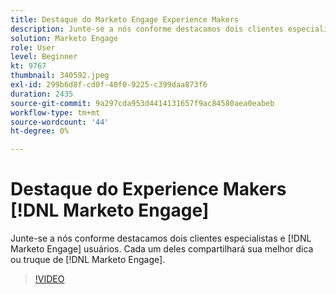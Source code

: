 ```yaml
---
title: Destaque do Marketo Engage Experience Makers
description: Junte-se a nós conforme destacamos dois clientes especialistas e [!DNL Marketo Engage]  usuários. Cada um deles compartilhará sua melhor [!DNL Marketo Engage] dica ou truque.
solution: Marketo Engage
role: User
level: Beginner
kt: 9767
thumbnail: 340592.jpeg
exl-id: 299b6d8f-cd0f-40f0-9225-c399daa873f6
duration: 2435
source-git-commit: 9a297cda953d4414131657f9ac84580aea0eabeb
workflow-type: tm+mt
source-wordcount: '44'
ht-degree: 0%

---
```


# Destaque do Experience Makers [!DNL Marketo Engage]

Junte-se a nós conforme destacamos dois clientes especialistas e [!DNL Marketo Engage] usuários. Cada um deles compartilhará sua melhor dica ou truque de [!DNL Marketo Engage].

>[!VIDEO](https://video.tv.adobe.com/v/340592/?quality=12&learn=on)
